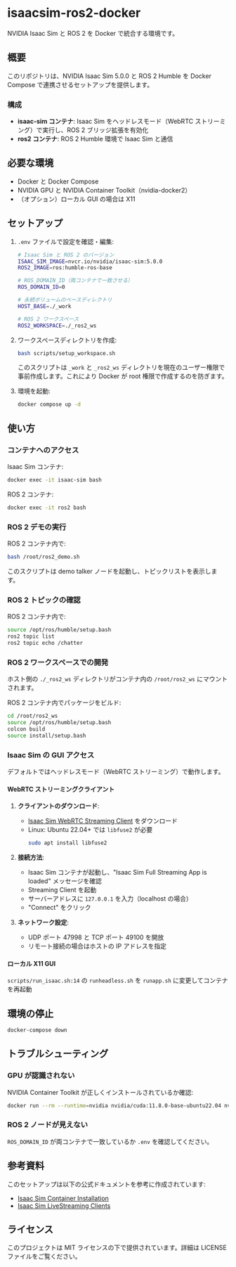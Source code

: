 # isaacsim-ros2-docker

NVIDIA Isaac Sim と ROS 2 を Docker で統合する環境です。

## 概要

このリポジトリは、NVIDIA Isaac Sim 5.0.0 と ROS 2 Humble を Docker Compose で連携させるセットアップを提供します。

### 構成

- **isaac-sim コンテナ**: Isaac Sim をヘッドレスモード（WebRTC ストリーミング）で実行し、ROS 2 ブリッジ拡張を有効化
- **ros2 コンテナ**: ROS 2 Humble 環境で Isaac Sim と通信

## 必要な環境

- Docker と Docker Compose
- NVIDIA GPU と NVIDIA Container Toolkit（nvidia-docker2）
- （オプション）ローカル GUI の場合は X11

## セットアップ

1. `.env` ファイルで設定を確認・編集:
   ```bash
   # Isaac Sim と ROS 2 のバージョン
   ISAAC_SIM_IMAGE=nvcr.io/nvidia/isaac-sim:5.0.0
   ROS2_IMAGE=ros:humble-ros-base

   # ROS_DOMAIN_ID（両コンテナで一致させる）
   ROS_DOMAIN_ID=0

   # 永続ボリュームのベースディレクトリ
   HOST_BASE=./_work

   # ROS 2 ワークスペース
   ROS2_WORKSPACE=./_ros2_ws
   ```

2. ワークスペースディレクトリを作成:
   ```bash
   bash scripts/setup_workspace.sh
   ```

   このスクリプトは `_work` と `_ros2_ws` ディレクトリを現在のユーザー権限で事前作成します。これにより Docker が root 権限で作成するのを防ぎます。

3. 環境を起動:
   ```bash
   docker compose up -d
   ```

## 使い方

### コンテナへのアクセス

Isaac Sim コンテナ:
```bash
docker exec -it isaac-sim bash
```

ROS 2 コンテナ:
```bash
docker exec -it ros2 bash
```

### ROS 2 デモの実行

ROS 2 コンテナ内で:
```bash
bash /root/ros2_demo.sh
```

このスクリプトは demo talker ノードを起動し、トピックリストを表示します。

### ROS 2 トピックの確認

ROS 2 コンテナ内で:
```bash
source /opt/ros/humble/setup.bash
ros2 topic list
ros2 topic echo /chatter
```

### ROS 2 ワークスペースでの開発

ホスト側の `./_ros2_ws` ディレクトリがコンテナ内の `/root/ros2_ws` にマウントされます。

ROS 2 コンテナ内でパッケージをビルド:
```bash
cd /root/ros2_ws
source /opt/ros/humble/setup.bash
colcon build
source install/setup.bash
```

### Isaac Sim の GUI アクセス

デフォルトではヘッドレスモード（WebRTC ストリーミング）で動作します。

#### WebRTC ストリーミングクライアント

1. **クライアントのダウンロード**:
   - [Isaac Sim WebRTC Streaming Client](https://docs.isaacsim.omniverse.nvidia.com/5.0.0/installation/manual_livestream_clients.html) をダウンロード
   - Linux: Ubuntu 22.04+ では `libfuse2` が必要
     ```bash
     sudo apt install libfuse2
     ```

2. **接続方法**:
   - Isaac Sim コンテナが起動し、"Isaac Sim Full Streaming App is loaded" メッセージを確認
   - Streaming Client を起動
   - サーバーアドレスに `127.0.0.1` を入力（localhost の場合）
   - "Connect" をクリック

3. **ネットワーク設定**:
   - UDP ポート 47998 と TCP ポート 49100 を開放
   - リモート接続の場合はホストの IP アドレスを指定

#### ローカル X11 GUI

`scripts/run_isaac.sh:14` の `runheadless.sh` を `runapp.sh` に変更してコンテナを再起動

## 環境の停止

```bash
docker-compose down
```

## トラブルシューティング

### GPU が認識されない
NVIDIA Container Toolkit が正しくインストールされているか確認:
```bash
docker run --rm --runtime=nvidia nvidia/cuda:11.8.0-base-ubuntu22.04 nvidia-smi
```

### ROS 2 ノードが見えない
`ROS_DOMAIN_ID` が両コンテナで一致しているか `.env` を確認してください。

## 参考資料

このセットアップは以下の公式ドキュメントを参考に作成されています:
- [Isaac Sim Container Installation](https://docs.isaacsim.omniverse.nvidia.com/5.0.0/installation/install_container.html)
- [Isaac Sim LiveStreaming Clients](https://docs.isaacsim.omniverse.nvidia.com/5.0.0/installation/manual_livestream_clients.html)

## ライセンス

このプロジェクトは MIT ライセンスの下で提供されています。詳細は LICENSE ファイルをご覧ください。
